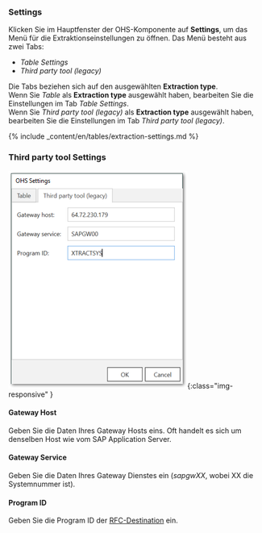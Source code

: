 ### Settings

Klicken Sie im Hauptfenster der OHS-Komponente auf **Settings**, um das Menü für die Extraktionseinstellungen zu öffnen. Das Menü besteht aus zwei Tabs: <br>
- *Table Settings*
- *Third party tool (legacy)*

Die Tabs beziehen sich auf den ausgewählten **Extraction type**. <br>
Wenn Sie *Table* als **Extraction type** ausgewählt haben, bearbeiten Sie die Einstellungen im Tab *Table Settings*. <br>
Wenn Sie *Third party tool (legacy)* als **Extraction type** ausgewählt haben, bearbeiten Sie die Einstellungen im Tab *Third party tool (legacy)*. 

{% include _content/en/tables/extraction-settings.md  %}

### Third party tool Settings

![OHS-Search-002](/img/content/xis/ohs-tpt-settings.png){:class="img-responsive" }

#### Gateway Host
Geben Sie die Daten Ihres Gateway Hosts eins. Oft handelt es sich um denselben Host wie vom SAP Application Server.

#### Gateway Service
Geben Sie die Daten Ihres Gateway Dienstes ein (*sapgwXX*, wobei XX die Systemnummer ist).

#### Program ID 
Geben Sie die Program ID der [RFC-Destination](https://kb.theobald-software.com/general/maintaining-rfc-destinations) ein.


